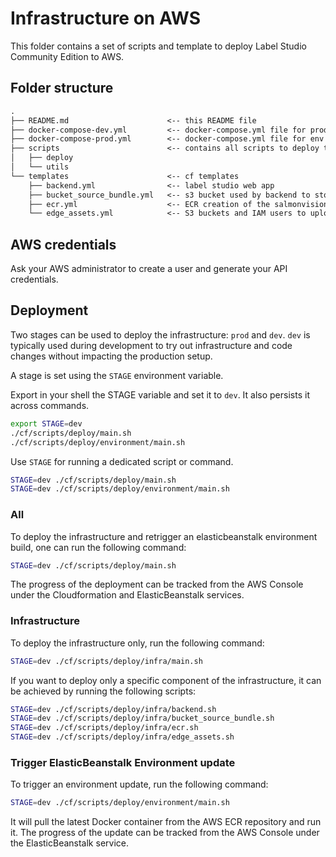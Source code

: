 # Infrastructure on AWS

This folder contains a set of scripts and template to deploy Label Studio
Community Edition to AWS.

## Folder structure

```txt
.
├── README.md                      <-- this README file
├── docker-compose-dev.yml         <-- docker-compose.yml file for prod
├── docker-compose-prod.yml        <-- docker-compose.yml file for env
├── scripts                        <-- contains all scripts to deploy the cf templates
│   ├── deploy
│   └── utils
└── templates                      <-- cf templates
    ├── backend.yml                <-- label studio web app
    ├── bucket_source_bundle.yml   <-- s3 bucket used by backend to store the docker-compose.yml
    ├── ecr.yml                    <-- ECR creation of the salmonvision webapp and ML backends
    └── edge_assets.yml            <-- S3 buckets and IAM users to upload video assets from edge devices located on site
```

## AWS credentials

Ask your AWS administrator to create a user and generate your API credentials.

## Deployment

Two stages can be used to deploy the infrastructure: `prod` and `dev`. `dev` is
typically used during development to try out infrastructure and code changes
without impacting the production setup.

A stage is set using the `STAGE` environment variable.

Export in your shell the STAGE variable and set it to `dev`. It also persists
it across commands.

```sh
export STAGE=dev
./cf/scripts/deploy/main.sh
./cf/scripts/deploy/environment/main.sh
```

Use `STAGE` for running a dedicated script or command.

```sh
STAGE=dev ./cf/scripts/deploy/main.sh
STAGE=dev ./cf/scripts/deploy/environment/main.sh
```

### All

To deploy the infrastructure and retrigger an elasticbeanstalk environment
build, one can run the following command:

```sh
STAGE=dev ./cf/scripts/deploy/main.sh
```

The progress of the deployment can be tracked from the AWS Console under the
Cloudformation and ElasticBeanstalk services.

### Infrastructure

To deploy the infrastructure only, run the following command:

```sh
STAGE=dev ./cf/scripts/deploy/infra/main.sh
```

If you want to deploy only a specific component of the infrastructure, it can
be achieved by running the following scripts:

```sh
STAGE=dev ./cf/scripts/deploy/infra/backend.sh
STAGE=dev ./cf/scripts/deploy/infra/bucket_source_bundle.sh
STAGE=dev ./cf/scripts/deploy/infra/ecr.sh
STAGE=dev ./cf/scripts/deploy/infra/edge_assets.sh
```

### Trigger ElasticBeanstalk Environment update

To trigger an environment update, run the following command:

```sh
STAGE=dev ./cf/scripts/deploy/environment/main.sh
```

It will pull the latest Docker container from the AWS ECR repository and run
it.
The progress of the update can be tracked from the AWS Console under the
ElasticBeanstalk service.
